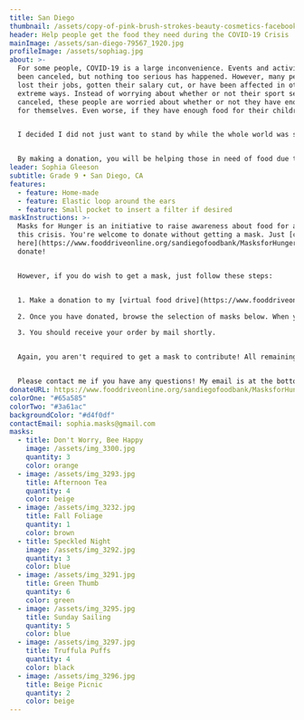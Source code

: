 ```yaml
---
title: San Diego
thumbnail: /assets/copy-of-pink-brush-strokes-beauty-cosmetics-facebook-cover-2.png
header: Help people get the food they need during the COVID-19 Crisis
mainImage: /assets/san-diego-79567_1920.jpg
profileImage: /assets/sophiag.jpg
about: >-
  For some people, COVID-19 is a large inconvenience. Events and activities have
  been canceled, but nothing too serious has happened. However, many people have
  lost their jobs, gotten their salary cut, or have been affected in other very
  extreme ways. Instead of worrying about whether or not their sport season was
  canceled, these people are worried about whether or not they have enough food
  for themselves. Even worse, if they have enough food for their children.


  I decided I did not just want to stand by while the whole world was struggling through the effects, big or small, of the outbreak. I wanted to help, and joining Masks for Hunger was the perfect opportunity.


  By making a donation, you will be helping those in need of food due to COVID-19. We are immensely grateful for anything you can do!
leader: Sophia Gleeson
subtitle: Grade 9 • San Diego, CA
features:
  - feature: Home-made
  - feature: Elastic loop around the ears
  - feature: Small pocket to insert a filter if desired
maskInstructions: >-
  Masks for Hunger is an initiative to raise awareness about food for all during
  this crisis. You're welcome to donate without getting a mask. Just [click
  here](https://www.fooddriveonline.org/sandiegofoodbank/MasksforHunger) to
  donate!


  However, if you do wish to get a mask, just follow these steps:


  1. Make a donation to my [virtual food drive](https://www.fooddriveonline.org/sandiegofoodbank/MasksforHunger)[](https://secure.projectbread.org/site/Donation2?idb=1934012782&df_id=6233&FR_ID=1400&mfc_pref=T&PROXY_ID=2304152&PROXY_TYPE=20&6233.donation=form1&pw_id=3761&s_AffiliateSecCatId=2341&NONCE_TOKEN=0D63D32F6732BC089ED848A192544239). A pledge of at least $25 is recommended to get a mask. To do donate, drag the item(s) you would like to donate to cash register like you are scanning them. Each item you successfully scan will form a list on the receipt to the right of the register. When you have all the desired items, click "Checkout", and fill out the donation form.

  2. Once you have donated, browse the selection of masks below. When you have decided which ones you would like, scroll to the bottom of this page, click the words "I want a mask", and fill out the form with the mask(s) you desire. **You can only recieve a mask if you complete this step.**

  3. You should receive your order by mail shortly.


  Again, you aren't required to get a mask to contribute! All remaining masks will be given to local hospitals or non-profits on the frontline.


  Please contact me if you have any questions! My email is at the bottom of this page under the "Contact" section.
donateURL: https://www.fooddriveonline.org/sandiegofoodbank/MasksforHunger
colorOne: "#65a585"
colorTwo: "#3a61ac"
backgroundColor: "#d4f0df"
contactEmail: sophia.masks@gmail.com
masks:
  - title: Don't Worry, Bee Happy
    image: /assets/img_3300.jpg
    quantity: 3
    color: orange
  - image: /assets/img_3293.jpg
    title: Afternoon Tea
    quantity: 4
    color: beige
  - image: /assets/img_3232.jpg
    title: Fall Foliage
    quantity: 1
    color: brown
  - title: Speckled Night
    image: /assets/img_3292.jpg
    quantity: 3
    color: blue
  - image: /assets/img_3291.jpg
    title: Green Thumb
    quantity: 6
    color: green
  - image: /assets/img_3295.jpg
    title: Sunday Sailing
    quantity: 5
    color: blue
  - image: /assets/img_3297.jpg
    title: Truffula Puffs
    quantity: 4
    color: black
  - image: /assets/img_3296.jpg
    title: Beige Picnic
    quantity: 2
    color: beige
---
```

